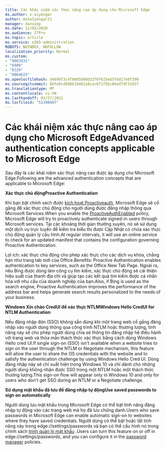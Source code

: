 ```yaml
---
title: Các khái niệm xác thực nâng cao áp dụng cho Microsoft Edge
ms.author: v-aiyengar
author: AshaIyengar21
manager: dansimp
ms.date: 12/03/2020
ms.audience: ITPro
ms.topic: article
ms.service: o365-administration
ROBOTS: NOINDEX, NOFOLLOW
localization_priority: Normal
ms.custom:
- "9003931"
- "6986"
- "8329"
- "9004625"
ms.openlocfilehash: d469973c4f8605b00d32f6f625eb5fdd17e8f390
ms.sourcegitcommit: 6bfe9cd9d0b18481e0cac6f1f5bc86ed7df31037
ms.translationtype: MT
ms.contentlocale: vi-VN
ms.lasthandoff: 03/27/2021
ms.locfileid: "51398607"
---
```

# <a name="advanced-authentication-concepts-applicable-to-microsoft-edge"></a><span data-ttu-id="54c50-102">Các khái niệm xác thực nâng cao áp dụng cho Microsoft Edge</span><span class="sxs-lookup"><span data-stu-id="54c50-102">Advanced authentication concepts applicable to Microsoft Edge</span></span>

<span data-ttu-id="54c50-103">Sau đây là các khái niệm xác thực nâng cao được áp dụng cho Microsoft Edge:</span><span class="sxs-lookup"><span data-stu-id="54c50-103">Following are the advanced authentication concepts that are applicable to Microsoft Edge:</span></span>

<span data-ttu-id="54c50-104">**Xác thực chủ động**</span><span class="sxs-lookup"><span data-stu-id="54c50-104">**Proactive Authentication**</span></span>

<span data-ttu-id="54c50-105">Khi bạn bật chính sách được [kích hoạt Proactiveauth,](https://go.microsoft.com/fwlink/?linkid=2134621) Microsoft Edge sẽ cố gắng để xác thực chủ động cho người dùng được đăng nhập thông qua Microsoft Services.</span><span class="sxs-lookup"><span data-stu-id="54c50-105">When you enable the [ProactiveAuthEnabled](https://go.microsoft.com/fwlink/?linkid=2134621) policy, Microsoft Edge will try to proactively authenticate signed-in users through Microsoft services.</span></span> <span data-ttu-id="54c50-106">Tại các khoảng thời gian thường xuyên, nó sẽ sử dụng một dịch vụ trực tuyến để kiểm tra biểu thị được Cập Nhật có chứa xác thực chủ động quản lý cấu hình.</span><span class="sxs-lookup"><span data-stu-id="54c50-106">At regular intervals, it will use an online service to check for an updated manifest that contains the configuration governing Proactive Authentication.</span></span>

<span data-ttu-id="54c50-107">Lợi ích: xác thực chủ động cho phép xác thực cho các dịch vụ khóa, chẳng hạn như trang tab mới của Office.</span><span class="sxs-lookup"><span data-stu-id="54c50-107">Benefits: Proactive Authentication enables authentication to key services, such as the Office New Tab Page.</span></span> <span data-ttu-id="54c50-108">Ngoài ra, nếu Bing được dùng làm công cụ tìm kiếm, xác thực chủ động sẽ cải thiện hiệu suất của thanh địa chỉ và giúp tạo các kết quả tìm kiếm được cá nhân hóa với nhu cầu của doanh nghiệp của bạn.</span><span class="sxs-lookup"><span data-stu-id="54c50-108">Also, if Bing is used as the search engine, Proactive Authentication improves the performance of the address bar and helps generate search results personalized to the needs of your business.</span></span>

<span data-ttu-id="54c50-109">**Windows Xin chào CredUI để xác thực NTLM**</span><span class="sxs-lookup"><span data-stu-id="54c50-109">**Windows Hello CredUI for NTLM Authentication**</span></span>

<span data-ttu-id="54c50-110">Nếu đăng nhập đơn (SSO) không sẵn dùng khi một trang web cố gắng đăng nhập vào người dùng thông qua công trình NTLM hoặc thương lượng, tính năng này sẽ cho phép người dùng chia sẻ thông tin đăng nhập hệ điều hành với trang web và thỏa mãn thách thức xác thực bằng cách dùng Windows Hello cred UI.</span><span class="sxs-lookup"><span data-stu-id="54c50-110">If single sign-on (SSO) isn't available when a website tries to sign on the user through the NTLM or Negotiate mechanism, this feature will allow the user to share the OS credentials with the website and to satisfy the authentication challenge by using Windows Hello Cred UI.</span></span> <span data-ttu-id="54c50-111">Dòng đăng nhập này sẽ chỉ xuất hiện trong Windows 10 và chỉ dành cho những người dùng không nhận được SSO trong một NTLM hoặc một thách thức thương lượng.</span><span class="sxs-lookup"><span data-stu-id="54c50-111">This sign-on flow will appear only in Windows 10 and only for users who don't get SSO during an NTLM or a Negotiate challenge.</span></span>

<span data-ttu-id="54c50-112">**Sử dụng mật khẩu đã lưu để đăng nhập tự động**</span><span class="sxs-lookup"><span data-stu-id="54c50-112">**Use saved passwords to sign on automatically**</span></span>

<span data-ttu-id="54c50-113">Người dùng lưu mật khẩu trong Microsoft Edge có thể bật tính năng đăng nhập tự động vào các trang web mà họ đã lưu chứng danh.</span><span class="sxs-lookup"><span data-stu-id="54c50-113">Users who save passwords in Microsoft Edge can enable automatic sign-on to websites where they have saved credentials.</span></span> <span data-ttu-id="54c50-114">Người dùng có thể bật hoặc tắt tính năng này trong edge://settings/passwords và bạn có thể cấu hình nó trong chính sách [trình quản lý mật khẩu](https://go.microsoft.com/fwlink/?linkid=2134622) .</span><span class="sxs-lookup"><span data-stu-id="54c50-114">Users can turn this feature on or off in edge://settings/passwords, and you can configure it in the [password manager](https://go.microsoft.com/fwlink/?linkid=2134622) policies.</span></span>
